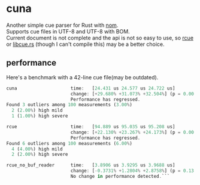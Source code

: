 # cuna

Another simple cue parser for Rust with [nom](https://github.com/Geal/nom).  
Supports cue files in UTF-8 and UTF-8 with BOM.  
Current document is not complete and the api is not so easy to use, so [rcue](https://github.com/gyng/rcue) or [libcue.rs](https://github.com/mistydemeo/libcue.rs) (though I can't compile this) may be a better choice.

## performance
Here's a benchmark with a 42-line cue file(may be outdated).
``` rust
cuna                    time:   [24.431 us 24.577 us 24.722 us]
                        change: [+29.680% +31.073% +32.504%] (p = 0.00 < 0.05)
                        Performance has regressed.
Found 3 outliers among 100 measurements (3.00%)
  2 (2.00%) high mild
  1 (1.00%) high severe

rcue                    time:   [94.889 us 95.035 us 95.208 us]
                        change: [+22.130% +23.267% +24.173%] (p = 0.00 < 0.05)
                        Performance has regressed.
Found 6 outliers among 100 measurements (6.00%)
  4 (4.00%) high mild
  2 (2.00%) high severe

rcue_no_buf_reader      time:   [3.8906 us 3.9295 us 3.9688 us]
                        change: [-0.3731% +1.2804% +2.8758%] (p = 0.13 > 0.05)
                        No change in performance detected.```
```